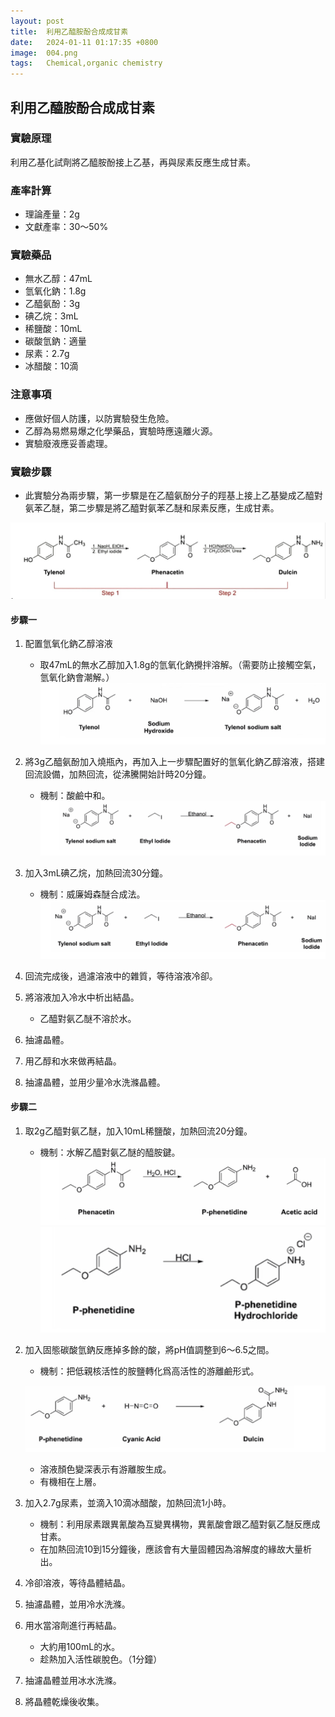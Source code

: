 ```yaml
---
layout: post
title:  利用乙醯胺酚合成成甘素
date:   2024-01-11 01:17:35 +0800
image:  004.png
tags:   Chemical,organic chemistry
--- 
```

## 利用乙醯胺酚合成成甘素

### 實驗原理
利用乙基化試劑將乙醯胺酚接上乙基，再與尿素反應生成甘素。

### 產率計算
- 理論產量：2g
- 文獻產率：30～50%

### 實驗藥品
- 無水乙醇：47mL
- 氫氧化鈉：1.8g
- 乙醯氨酚：3g
- 碘乙烷：3mL
- 稀鹽酸：10mL
- 碳酸氫鈉：適量
- 尿素：2.7g
- 冰醋酸：10滴

### 注意事項
- 應做好個人防護，以防實驗發生危險。
- 乙醇為易燃易爆之化學藥品，實驗時應遠離火源。
- 實驗廢液應妥善處理。

### 實驗步驟

- 此實驗分為兩步驟，第一步驟是在乙醯氨酚分子的羥基上接上乙基變成乙醯對氨苯乙醚，第二步驟是將乙醯對氨苯乙醚和尿素反應，生成甘素。

![Alt text](/images/006.png)

#### 步驟一

1. 配置氫氧化鈉乙醇溶液
   - 取47mL的無水乙醇加入1.8g的氫氧化鈉攪拌溶解。（需要防止接觸空氣，氫氧化鈉會潮解。）
   ![Alt text](/images/007.png)

2. 將3g乙醯氨酚加入燒瓶內，再加入上一步驟配置好的氫氧化鈉乙醇溶液，搭建回流設備，加熱回流，從沸騰開始計時20分鐘。
   - 機制：酸鹼中和。
   ![Alt text](/images/008.png)

3. 加入3mL碘乙烷，加熱回流30分鐘。
   - 機制：威廉姆森醚合成法。
  ![Alt text](/images/026.png)


4. 回流完成後，過濾溶液中的雜質，等待溶液冷卻。
5. 將溶液加入冷水中析出結晶。
   - 乙醯對氨乙醚不溶於水。
6. 抽濾晶體。
7. 用乙醇和水來做再結晶。
8. 抽濾晶體，並用少量冷水洗滌晶體。

#### 步驟二

1. 取2g乙醯對氨乙醚，加入10mL稀鹽酸，加熱回流20分鐘。
   - 機制：水解乙醯對氨乙醚的醯胺鍵。
    ![Alt text](/images/009.png)
   ![Alt text](/images/010.png)

2. 加入固態碳酸氫鈉反應掉多餘的酸，將pH值調整到6～6.5之間。
   - 機制：把低親核活性的胺鹽轉化爲高活性的游離鹼形式。

   ![Alt text](/images/011.png)

   - 溶液顏色變深表示有游離胺生成。
   - 有機相在上層。

3. 加入2.7g尿素，並滴入10滴冰醋酸，加熱回流1小時。
   - 機制：利用尿素跟異氰酸為互變異構物，異氰酸會跟乙醯對氨乙醚反應成甘素。
   - 在加熱回流10到15分鐘後，應該會有大量固體因為溶解度的緣故大量析出。
4. 冷卻溶液，等待晶體結晶。
5. 抽濾晶體，並用冷水洗滌。
6. 用水當溶劑進行再結晶。
   - 大約用100mL的水。
   - 趁熱加入活性碳脫色。（1分鐘）
7. 抽濾晶體並用冰水洗滌。
8. 將晶體乾燥後收集。
